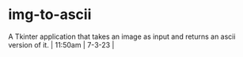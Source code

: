 # img-to-ascii
A Tkinter application that takes an image as input and returns an ascii version of it.
| 11:50am | 7-3-23 |
